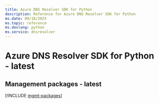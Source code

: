 ```yaml
---
title: Azure DNS Resolver SDK for Python
description: Reference for Azure DNS Resolver SDK for Python
ms.date: 09/18/2025
ms.topic: reference
ms.devlang: python
ms.service: dnsresolver
---
```

# Azure DNS Resolver SDK for Python - latest

## Management packages - latest
[!INCLUDE [mgmt-packages](dns-resolver-mgmt-index.md)]